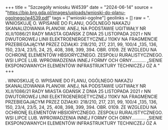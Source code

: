 +++
title = "Szczegóły wniosku W4539"
date = "2024-06-14"
source = "https://bip.brg.gda.pl/images/uploads/wnioski-do-planu-ogolnego/w4539.pdf"
tags = ["wnioski-ogolne"]
geolinks = []
raw = ". WNIOSKUJĘ O. WPISANIE DO FLANU, OGÓLNEGO NAKAZU SKANALIZOWANIA PLANOW. ANEJ, NA PODSTAWIE UGITWAŁY NR XLII/1086/21 RADY MIASTA GDAŃSK Z DNIA 25 LISTOPADA 2021 r NN DWUTOROWEJ LINII ELEKTROENERGETYCZNEJ 110KV NA FRAGMENCIE PRZEBIEGAJĄCYM PRZEZ DZIAŁKI: 218/210, 217, 231, 99, 100/4 „135, 136, 150, 23/4, 23/5, 24, 25, 408, 398, 399, 394. OBR. 0109. ZE WZGLEDU NA OCHRONĘ ELEMENTÓW HBSIORYCZNEGO. ZESPOŁU RURALISTYCZNEGO. WSI LIPCE LUB. WPROWADZENIA INNEJ FORMY OCH ORNY........... „SIENIE EKSPONOWANYCH ELEMENTÓW INFRASTRUKTURY TECHNICZEJ OZ A "
+++

. WNIOSKUJĘ O. WPISANIE DO FLANU, OGÓLNEGO NAKAZU SKANALIZOWANIA PLANOW. ANEJ, NA PODSTAWIE
UGITWAŁY NR XLII/1086/21 RADY MIASTA GDAŃSK Z DNIA 25 LISTOPADA 2021 r
NN
DWUTOROWEJ LINII ELEKTROENERGETYCZNEJ 110KV NA FRAGMENCIE PRZEBIEGAJĄCYM PRZEZ DZIAŁKI:
218/210, 217, 231, 99, 100/4 „135, 136, 150, 23/4, 23/5, 24, 25, 408, 398, 399, 394. OBR. 0109. ZE WZGLEDU NA OCHRONĘ ELEMENTÓW
HBSIORYCZNEGO. ZESPOŁU RURALISTYCZNEGO. WSI LIPCE LUB. WPROWADZENIA INNEJ FORMY OCH ORNY...........
„SIENIE EKSPONOWANYCH ELEMENTÓW INFRASTRUKTURY TECHNICZEJ OZ A



